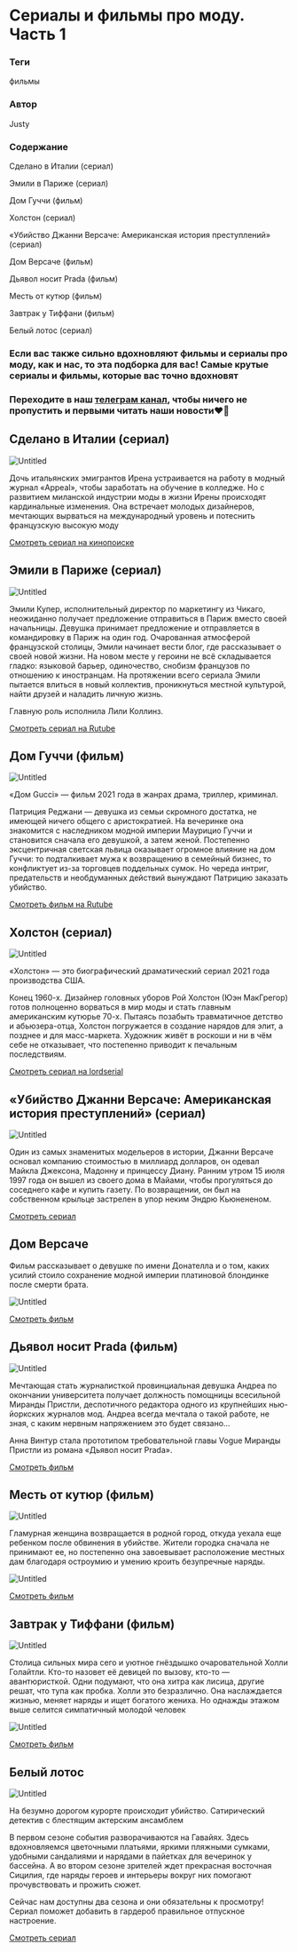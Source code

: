 # Сериалы и фильмы про моду. Часть 1

### **Теги**

фильмы 

### **Автор**

Justy

### **Содержание**

Сделано в Италии (сериал) 

Эмили в Париже (сериал)

Дом Гуччи (фильм) 

Холстон (сериал) 

«Убийство Джанни Версаче: Американская история преступлений» (сериал)

Дом Версаче (фильм)

Дьявол носит Prada (фильм)

Месть от кутюр (фильм)

Завтрак у Тиффани (фильм)

Белый лотос (сериал)

### Если вас также сильно вдохновляют фильмы и сериалы про моду, как и нас, то эта подборка для вас! Самые крутые сериалы и фильмы, которые вас точно вдохновят

### Переходите в наш [телеграм канал](https://t.me/justynews), чтобы ничего не пропустить и первыми читать наши новости❤️🫶

## Сделано в Италии (сериал)

![Untitled](Untitled%2075.png)

Дочь итальянских эмигрантов Ирена устраивается на работу в модный журнал «Appeal», чтобы заработать на обучение в колледже. Но с развитием миланской индустрии моды в жизни Ирены происходят кардинальные изменения. Она встречает молодых дизайнеров, мечтающих вырваться на международный уровень и потеснить французскую высокую моду

[Смотреть сериал на кинопоиске](%D0%A1%D0%B5%D1%80%D0%B8%D0%B0%D0%BB%D1%8B%20%D0%B8%20%D1%84%D0%B8%D0%BB%D1%8C%D0%BC%D1%8B%20%D0%BF%D1%80%D0%BE%20%D0%BC%D0%BE%D0%B4%D1%83%20%D0%A7%D0%B0%D1%81%D1%82%D1%8C%201%20bcf7b198d85e4731b41a37d8ed5ffb4a.md) 

## Эмили в Париже (сериал)

![Untitled](Untitled%2076.png)

Эмили Купер, исполнительный директор по маркетингу из Чикаго, неожиданно получает предложение отправиться в Париж вместо своей начальницы. Девушка принимает предложение и отправляется в командировку в Париж на один год. Очарованная атмосферой французской столицы, Эмили начинает вести блог, где рассказывает о своей новой жизни. На новом месте у героини не всё складывается гладко: языковой барьер, одиночество, снобизм французов по отношению к иностранцам. На протяжении всего сериала Эмили пытается влиться в новый коллектив, проникнуться местной культурой, найти друзей и наладить личную жизнь.

Главную роль исполнила Лили Коллинз.

[Смотреть сериал на Rutube](%D0%9C%D0%B0%D1%80%D0%BA%D0%B5%D1%82%D0%B8%D0%BD%D0%B3%D0%BE%D0%B2%D1%8B%D0%B5%20%D0%B2%D0%BE%D0%B8%CC%86%D0%BD%D1%8B%20%D0%94%D0%B6%D0%B5%D0%BA%20%D0%A2%D1%80%D0%B0%D1%83%D1%82%20d81b27c76e3c423d9e368bd1de723843.md) 

## Дом Гуччи (фильм)

![Untitled](Untitled%2077.png)

«Дом Gucci» — фильм 2021 года в жанрах драма, триллер, криминал.

Патриция Реджани — девушка из семьи скромного достатка, не имеющей ничего общего с аристократией. На вечеринке она знакомится с наследником модной империи Маурицио Гуччи и становится сначала его девушкой, а затем женой. Постепенно эксцентричная светская львица оказывает огромное влияние на дом Гуччи: то подталкивает мужа к возвращению в семейный бизнес, то конфликтует из-за торговцев поддельных сумок. Но череда интриг, предательств и необдуманных действий вынуждают Патрицию заказать убийство.

[Смотреть фильм на Rutube](https://rutube.ru/video/917baf2b04e07c81f7c51243a02b87c2/)

## Холстон (сериал)

![Untitled](Untitled%2078.png)

«Холстон» — это биографический драматический сериал 2021 года производства США.

Конец 1960-х. Дизайнер головных уборов Рой Холстон (Юэн МакГрегор) готов полноценно ворваться в мир моды и стать главным американским кутюрье 70-х. Пытаясь позабыть травматичное детство и абьюзера-отца, Холстон погружается в создание нарядов для элит, а позднее и для масс-маркета. Художник живёт в роскоши и ни в чём себе не отказывает, что постепенно приводит к печальным последствиям.

[Смотреть сериал на lordserial](%D0%9C%D0%B0%D1%80%D0%BA%D0%B5%D1%82%D0%B8%D0%BD%D0%B3%D0%BE%D0%B2%D1%8B%D0%B5%20%D0%B2%D0%BE%D0%B8%CC%86%D0%BD%D1%8B%20%D0%94%D0%B6%D0%B5%D0%BA%20%D0%A2%D1%80%D0%B0%D1%83%D1%82%20d81b27c76e3c423d9e368bd1de723843.md) 

## «Убийство Джанни Версаче: Американская история преступлений» (сериал)

![Untitled](Untitled%2079.png)

Один из самых знаменитых модельеров в истории, Джанни Версаче основал компанию стоимостью в миллиард долларов, он одевал Майкла Джексона, Мадонну и принцессу Диану. Ранним утром 15 июля 1997 года он вышел из своего дома в Майами, чтобы прогуляться до соседнего кафе и купить газету. По возвращении, он был на собственном крыльце застрелен в упор неким Эндрю Кьюнененом.

[Смотреть сериал](https://tvv.lordserialy.show/zarubezhnye-serialy-v-hd1080/509-american-crime-story.html) 

## Дом Версаче

Фильм рассказывает о девушке по имени Донателла и о том, каких усилий стоило сохранение модной империи платиновой блондинке после смерти брата.

![Untitled](Untitled%2080.png)

[Смотреть фильм](%D0%9C%D0%B0%D1%80%D0%BA%D0%B5%D1%82%D0%B8%D0%BD%D0%B3%D0%BE%D0%B2%D1%8B%D0%B5%20%D0%B2%D0%BE%D0%B8%CC%86%D0%BD%D1%8B%20%D0%94%D0%B6%D0%B5%D0%BA%20%D0%A2%D1%80%D0%B0%D1%83%D1%82%20d81b27c76e3c423d9e368bd1de723843.md) 

## Дьявол носит Prada (фильм)

![Untitled](Untitled%2081.png)

Мечтающая стать журналисткой провинциальная девушка Андреа по окончании университета получает должность помощницы всесильной Миранды Пристли, деспотичного редактора одного из крупнейших нью-йоркских журналов мод. Андреа всегда мечтала о такой работе, не зная, с каким нервным напряжением это будет связано…

Анна Винтур стала прототипом требовательной главы Vogue Миранды Пристли из романа «Дьявол носит Prada».

[Смотреть фильм](https://rutube.ru/video/5e706041645bdc1b8ca4e836a35cc602/) 

## Месть от кутюр (фильм)

![Untitled](Untitled%2082.png)

Гламурная женщина возвращается в родной город, откуда уехала еще ребенком после обвинения в убийстве. Жители городка сначала не принимают ее, но постепенно она завоевывает расположение местных дам благодаря остроумию и умению кроить безупречные наряды.

![Untitled](Untitled%2083.png)

[Смотреть фильм](https://hdf1im.lordfilm1.pics/2868-mest-ot-kutjur-2015.html) 

## Завтрак у Тиффани (фильм)

![Untitled](Untitled%2084.png)

Столица сильных мира сего и уютное гнёздышко очаровательной Холли Голайтли. Кто-то назовет её девицей по вызову, кто-то — авантюристкой. Одни подумают, что она хитра как лисица, другие решат, что тупа как пробка. Холли это безразлично. Она наслаждается жизнью, меняет наряды и ищет богатого жениха. Но однажды этажом выше селится симпатичный молодой человек

![Untitled](Untitled%2085.png)

[Смотреть фильм](%D0%9C%D0%B0%D1%80%D0%BA%D0%B5%D1%82%D0%B8%D0%BD%D0%B3%D0%BE%D0%B2%D1%8B%D0%B5%20%D0%B2%D0%BE%D0%B8%CC%86%D0%BD%D1%8B%20%D0%94%D0%B6%D0%B5%D0%BA%20%D0%A2%D1%80%D0%B0%D1%83%D1%82%20d81b27c76e3c423d9e368bd1de723843.md) 

## Белый лотос

![Untitled](Untitled%2086.png)

На безумно дорогом курорте происходит убийство. Сатирический детектив с блестящим актерским ансамблем

В первом сезоне события разворачиваются на Гавайях. Здесь вдохновляемся цветочными платьями, яркими пляжными сумками, удобными сандалиями и нарядами в пайетках для вечеринок у бассейна. А во втором сезоне зрителей ждет прекрасная восточная Сицилия, где наряды героев и интерьеры вокруг них помогают прочувствовать и прожить сюжет.

Сейчас нам доступны два сезона и они обязательны к просмотру! Сериал поможет добавить в гардероб правильное отпускное настроение.

[Смотреть сериал](https://www.kinopoisk.ru/series/2000461/)